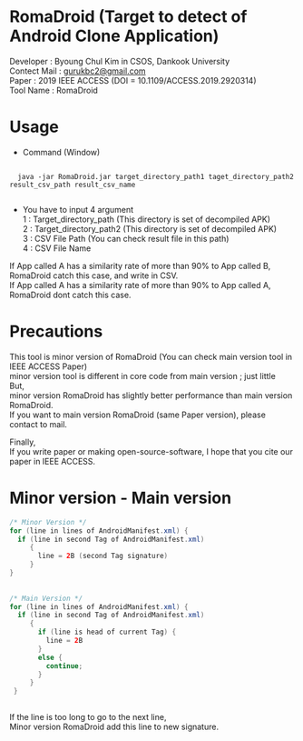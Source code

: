# RomaDroid (Target to detect of Android Clone Application)

Developer : Byoung Chul Kim in CSOS, Dankook University  
Contect Mail : gurukbc2@gmail.com  
Paper : 2019 IEEE ACCESS (DOI = 10.1109/ACCESS.2019.2920314)  
Tool Name : RomaDroid  

# Usage  
  
 * Command (Window)  
  <pre><code>
  java -jar RomaDroid.jar target_directory_path1 taget_directory_path2 result_csv_path result_csv_name  
  </code></pre>
  
 * You have to input 4 argument  
  1 : Target_directory_path (This directory is set of decompiled APK)  
  2 : Target_directory_path2 (This directory is set of decompiled APK)  
  3 : CSV File Path (You can check result file in this path)  
  4 : CSV File Name 
  
  If App called A has a similarity rate of more than 90% to App called B,  
  RomaDroid catch this case, and write in CSV.  
  If App called A has a similarity rate of more than 90% to App called A,  
  RomaDroid dont catch this case.
  
# Precautions 

This tool is minor version of RomaDroid (You can check main version tool in IEEE ACCESS Paper)  
minor version tool is different in core code from main version ; just little  
But,  
minor version RomaDroid has slightly better performance than main version RomaDroid.  
If you want to main version RomaDroid (same Paper version), please contact to mail.  
  
Finally,  
If you write paper or making open-source-software, I hope that you cite our paper in IEEE ACCESS.

# Minor version - Main version  

```java
/* Minor Version */  
for (line in lines of AndroidManifest.xml) {  
  if (line in second Tag of AndroidManifest.xml)   
     {  
       line = 2B (second Tag signature)  
     }  
}  
  
  
/* Main Version */  
for (line in lines of AndroidManifest.xml) {  
  if (line in second Tag of AndroidManifest.xml)   
     {  
       if (line is head of current Tag) {  
         line = 2B  
       }  
       else {  
         continue;  
       }  
     }  
 }  
         
```

If the line is too long to go to the next line,  
Minor version RomaDroid add this line to new signature.


